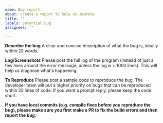 ```yaml
---
name: Bug report
about: Create a report to help us improve
title: ''
labels: potential bug
assignees: ''

---
```


<!-- We've collected some common issue solutions in https://taichi.readthedocs.io/en/stable/install.html#troubleshooting. Make sure you've check them out first. Hopefully they could address your problem. -->

**Describe the bug**
A clear and concise description of what the bug is, ideally within 20 words.

**Log/Screenshots**
Please post the full log of the program (instead of just a few lines around the error message, unless the log is > 1000 lines). This will help us diagnose what's happening.

**To Reproduce**
Please post a sample code to reproduce the bug. The developer team will put a higher priority on bugs that can be reproduced within 20 lines of code. If you want a prompt reply, please keep the code short.

**If you have local commits (e.g. compile fixes before you reproduce the bug), please make sure you first make a PR to fix the build errors and then report the bug.**
